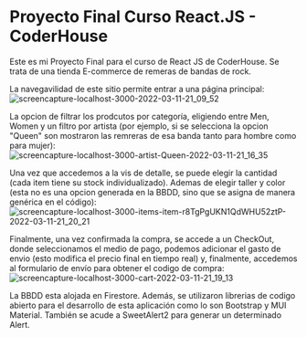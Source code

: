 # Proyecto Final Curso React.JS - CoderHouse

Este es mi Proyecto Final para el curso de React JS de CoderHouse. Se trata de una tienda E-commerce de remeras de bandas de rock.

La navegavilidad de este sitio permite entrar a una página principal:
![screencapture-localhost-3000-2022-03-11-21_09_52](https://user-images.githubusercontent.com/84106998/157994457-b62dc865-91ee-4d18-a746-788f53c2d653.png)


La opcion de filtrar los prodcutos por categoría, eligiendo entre Men, Women y un filtro por artista (por ejemplo, si se selecciona la opcion "Queen" son mostraron las remreras de esa banda tanto para hombre como para mujer):
![screencapture-localhost-3000-artist-Queen-2022-03-11-21_16_35](https://user-images.githubusercontent.com/84106998/157994754-623c656d-4bee-486a-8b2d-bc679ec0b6d4.jpeg)

Una vez que accedemos a la vis de detalle, se puede elegir la cantidad (cada item tiene su stock individualizado). Ademas de elegir taller y color (esta no es una opcion generada en la BBDD, sino que se asigna de manera genérica en el código):
![screencapture-localhost-3000-items-item-r8TgPgUKN1QdWHU52ztP-2022-03-11-21_20_21](https://user-images.githubusercontent.com/84106998/157994955-2950794f-343d-4a99-8d1f-a1c78b40c5cd.jpeg)



Finalmente, una vez confirmada la compra, se accede a un CheckOut, donde seleccionamos el medio de pago, podemos adicionar el gasto de envio (esto modifica el precio final en tiempo real) y, finalmente, accedemos al formulario de envío para obtener el codigo de compra:
![screencapture-localhost-3000-cart-2022-03-11-21_19_13](https://user-images.githubusercontent.com/84106998/157994887-95f06d97-f921-450c-9eb3-3e55c3a0aace.jpeg)





La BBDD esta alojada en Firestore. Además, se utilizaron librerias de codigo abierto para el desarrollo de esta aplicación como lo son Bootstrap y MUI Material. También se acude a SweetAlert2 para generar un determinado Alert.
